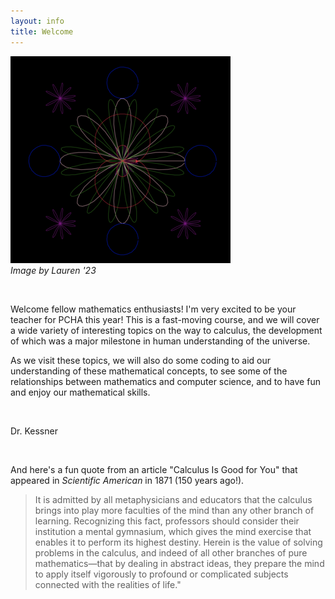 ```yaml
---
layout: info
title: Welcome
---
```


![](/assets/images/laurens_25.png)  
*Image by Lauren '23*

<br/>

Welcome fellow mathematics enthusiasts!  I'm very excited to be your teacher
for PCHA this year!  This is a fast-moving course, and we will cover a wide
variety of interesting topics on the way to calculus, the development of which
was a major milestone in human understanding of the universe.

As we visit these topics, we will also do some coding to aid our understanding
of these mathematical concepts, to see some of the relationships between
mathematics and computer science, and to have fun and enjoy our mathematical
skills.

<br/>

Dr. Kessner

<br/>

And here's a fun quote from an article "Calculus Is Good for You"
that appeared in _Scientific American_ in 1871 (150 years ago!).

> It is admitted by all metaphysicians and educators that the calculus brings
> into play more faculties of the mind than any other branch of learning.
> Recognizing this fact, professors should consider their institution a mental
> gymnasium, which gives the mind exercise that enables it to perform its highest
> destiny. Herein is the value of solving problems in the calculus, and indeed of
> all other branches of pure mathematics—that by dealing in abstract ideas, they
> prepare the mind to apply itself vigorously to profound or complicated subjects
> connected with the realities of life."



